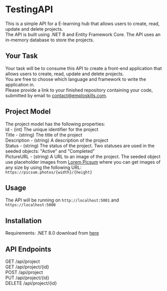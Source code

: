# TestingAPI
This is a simple API for a E-learning hub that allows users to create, read, update and delete projects.  
The API is built using .NET 8 and Entity Framework Core. The API uses an in-memory database to store the projects.  

## Your Task
Your task will be to consume this API to create a front-end application that allows users to create, read, update and delete projects.  
You are free to choose which language and framework to write the application in.  
Please provide a link to your finished repository containing your code, submitted by email to contact@emploskills.com.  

## Project Model
The project model has the following properties:  
Id - (int) The unique identifier for the project  
Title - (string) The title of the project  
Description - (string) A description of the project  
Status - (string) The status of the project. Two statuses are used in the seeded objects: "Active" and "Completed"  
PictureURL - (string) A URL to an image of the project. The seeded object use placeholder images from [Lorem Picsum](https://picsum.photos/) where you can get images of any size by using the following URL: `https://picsum.photos/{width}/{height}`

## Usage
The API will be running on `http://localhost:5001` and `https://localhost:5000`

## Installation
Requirements:
.NET 8.0 download from [here](https://dotnet.microsoft.com/en-us/download) 

## API Endpoints
GET /api/project  
GET /api/project/{id}  
POST /api/project  
PUT /api/project/{id}  
DELETE /api/project/{id}  